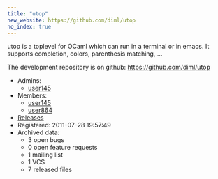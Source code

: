 ```yaml
---
title: "utop"
new_website: https://github.com/diml/utop
no_index: true
---
```


utop is a toplevel for OCaml which can run in a terminal or in emacs. It supports completion, colors, parenthesis matching, ...

The development repository is on github: https://github.com/diml/utop


* Admins:
  * [user145](/users/user145)
* Members:
  * [user145](/users/user145)
  * [user864](/users/user864)
* [Releases](https://download.ocamlcore.org/utop)
* Registered: 2011-07-28 19:57:49
* Archived data:
  * 3 open bugs
  * 0 open feature requests
  * 1 mailing list
  * 1 VCS
  * 7 released files
